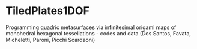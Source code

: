 # TiledPlates1DOF
Programming quadric metasurfaces via infinitesimal origami maps of monohedral hexagonal tessellations - codes and data (Dos Santos, Favata, Micheletti, Paroni, Picchi Scardaoni)
